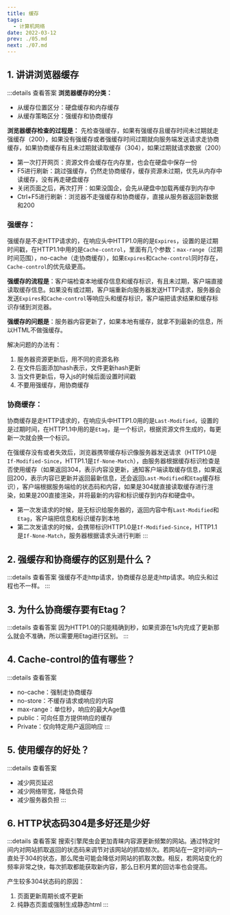 ```yaml
---
title: 缓存
tags: 
  - 计算机网络
date: 2022-03-12
prev: ./05.md
next: ./07.md
---
```


## 1. 讲讲浏览器缓存
:::details 查看答案
**浏览器缓存的分类：**
- 从缓存位置区分：硬盘缓存和内存缓存
- 从缓存策略区分：强缓存和协商缓存

**浏览器缓存检查的过程是：**
先检查强缓存，如果有强缓存且缓存时间未过期就走强缓存（200），如果没有强缓存或者强缓存时间过期就向服务端发送请求走协商缓存，如果协商缓存有且未过期就读取缓存（304），如果过期就请求数据（200）

- 第一次打开网页：资源文件会缓存在内存里，也会在硬盘中保存一份
- F5进行刷新：跳过强缓存，仍然走协商缓存，缓存资源未过期，优先从内存中读缓存，没有再走硬盘缓存
- 关闭页面之后，再次打开：如果没国企，会先从硬盘中加载再缓存到内存中
- Ctrl+F5进行刷新：浏览器不走强缓存和协商缓存，直接从服务器返回新数据和200

### **强缓存：**
强缓存是不走HTTP请求的，在响应头中HTTP1.0用的是`Expires`，设置的是过期时间戳，在HTTP1.1中用的是`Cache-control`，里面有几个参数：`max-range`（过期时间范围），no-cache（走协商缓存），如果`Expires`和`Cache-control`同时存在，`Cache-control`的优先级更高。

**强缓存的流程是**：客户端检查本地缓存信息和缓存标识，有且未过期，客户端直接读取缓存信息。如果没有或过期，客户端重新向服务器发送HTTP请求，服务器会发送`Expires`和`Cache-control`等响应头和缓存标识，客户端把请求结果和缓存标识存储到浏览器。

**强缓存的问题是**：服务器内容更新了，如果本地有缓存，就拿不到最新的信息，所以HTML不做强缓存。

解决问题的办法有：
1. 服务器资源更新后，用不同的资源名称
2. 在文件后面添加hash表示，文件更新hash更新
3. 当文件更新后，导入js的时候后面设置时间戳
4. 不要用强缓存，用协商缓存

### **协商缓存：**
协商缓存是走HTTP请求的，在响应头中HTTP1.0用的是`Last-Modified`，设置的是过期时间，在HTTP1.1中用的是`Etag`，是一个标识，根据资源文件生成的，每更新一次就会换一个标识。

在强缓存没有或者失效后，浏览器携带缓存标识像服务器发送请求（HTTP1.0是`If-Modified-Since`，HTTP1.1是`If-None-Match`），由服务器根据缓存标识检查是否使用缓存（如果返回304，表示内容没更新，通知客户端读取缓存信息，如果返回200，表示内容已更新并返回最新信息，还会返回`Last-Modified`和`Etag`缓存标识），客户端根据服务端给的状态码和内容，如果是304就直接读取缓存进行渲染，如果是200直接渲染，并将最新的内容和标识缓存到内存和硬盘中。

- 第一次发请求的时候，是无标识给服务器的，返回内容中有`Last-Modified`和`Etag`，客户端把信息和标识缓存到本地
- 第二次发请求的时候，会携带标识HTTP1.0是`If-Modified-Since`，HTTP1.1是`If-None-Match`，服务器根据请求头进行判断
:::

## 2. 强缓存和协商缓存的区别是什么？
:::details 查看答案
强缓存不走http请求，协商缓存总是走http请求。响应头和过程也不一样。
:::

## 3. 为什么协商缓存要有Etag？
:::details 查看答案
因为HTTP1.0的只能精确到秒，如果资源在1s内完成了更新那么就会不准确，所以需要用Etag进行区别。
:::

## 4. Cache-control的值有哪些？
:::details 查看答案
- no-cache：强制走协商缓存
- no-store：不缓存请求或响应的内容
- max-range：单位秒，响应的最大Age值
- public：可向任意方提供响应的缓存
- Private：仅向特定用户返回响应
:::

## 5. 使用缓存的好处？
:::details 查看答案
- 减少网页延迟
- 减少网络带宽，降低负荷
- 减少服务器负担
:::

## 6. HTTP状态码304是多好还是少好

:::details 查看答案
搜索引擎爬虫会更加青睐内容源更新频繁的网站。通过特定时间内对网站抓取返回的状态码来调节对该网站的抓取频次。若网站在一定时间内一直处于304的状态，那么爬虫可能会降低对网站的抓取次数。相反，若网站变化的频率非常之快，每次抓取都能获取新内容，那么日积月累的回访率也会提高。

产生较多304状态码的原因：
1. 页面更新周期长或不更新
2. 纯静态页面或强制生成静态html
:::
